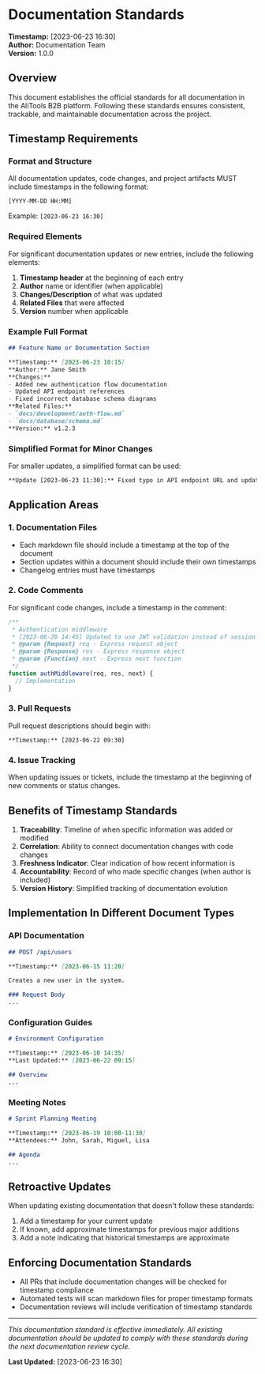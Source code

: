 # Documentation Standards

**Timestamp:** [2023-06-23 16:30]  
**Author:** Documentation Team  
**Version:** 1.0.0

## Overview

This document establishes the official standards for all documentation in the AliTools B2B platform. Following these standards ensures consistent, trackable, and maintainable documentation across the project.

## Timestamp Requirements

### Format and Structure

All documentation updates, code changes, and project artifacts MUST include timestamps in the following format:

```
[YYYY-MM-DD HH:MM]
```

Example: `[2023-06-23 16:30]`

### Required Elements

For significant documentation updates or new entries, include the following elements:

1. **Timestamp header** at the beginning of each entry
2. **Author** name or identifier (when applicable)
3. **Changes/Description** of what was updated
4. **Related Files** that were affected
5. **Version** number when applicable

### Example Full Format

```markdown
## Feature Name or Documentation Section

**Timestamp:** [2023-06-23 10:15]  
**Author:** Jane Smith  
**Changes:**  
- Added new authentication flow documentation
- Updated API endpoint references
- Fixed incorrect database schema diagrams  
**Related Files:**  
- `docs/development/auth-flow.md`
- `docs/database/schema.md`  
**Version:** v1.2.3
```

### Simplified Format for Minor Changes

For smaller updates, a simplified format can be used:

```markdown
**Update [2023-06-23 11:30]:** Fixed typo in API endpoint URL and updated screenshot.
```

## Application Areas

### 1. Documentation Files

- Each markdown file should include a timestamp at the top of the document
- Section updates within a document should include their own timestamps
- Changelog entries must have timestamps

### 2. Code Comments

For significant code changes, include a timestamp in the comment:

```javascript
/**
 * Authentication middleware
 * [2023-06-20 14:45] Updated to use JWT validation instead of session cookies
 * @param {Request} req - Express request object
 * @param {Response} res - Express response object
 * @param {Function} next - Express next function
 */
function authMiddleware(req, res, next) {
  // Implementation
}
```

### 3. Pull Requests

Pull request descriptions should begin with:

```
**Timestamp:** [2023-06-22 09:30]
```

### 4. Issue Tracking

When updating issues or tickets, include the timestamp at the beginning of new comments or status changes.

## Benefits of Timestamp Standards

1. **Traceability**: Timeline of when specific information was added or modified
2. **Correlation**: Ability to connect documentation changes with code changes
3. **Freshness Indicator**: Clear indication of how recent information is
4. **Accountability**: Record of who made specific changes (when author is included)
5. **Version History**: Simplified tracking of documentation evolution

## Implementation In Different Document Types

### API Documentation

```markdown
## POST /api/users

**Timestamp:** [2023-06-15 11:20]

Creates a new user in the system.

### Request Body
...
```

### Configuration Guides

```markdown
# Environment Configuration

**Timestamp:** [2023-06-10 14:35]  
**Last Updated:** [2023-06-22 09:15]

## Overview
...
```

### Meeting Notes

```markdown
# Sprint Planning Meeting

**Timestamp:** [2023-06-19 10:00-11:30]  
**Attendees:** John, Sarah, Miguel, Lisa

## Agenda
...
```

## Retroactive Updates

When updating existing documentation that doesn't follow these standards:

1. Add a timestamp for your current update
2. If known, add approximate timestamps for previous major additions
3. Add a note indicating that historical timestamps are approximate

## Enforcing Documentation Standards

- All PRs that include documentation changes will be checked for timestamp compliance
- Automated tests will scan markdown files for proper timestamp formats
- Documentation reviews will include verification of timestamp standards

---

*This documentation standard is effective immediately. All existing documentation should be updated to comply with these standards during the next documentation review cycle.*

**Last Updated:** [2023-06-23 16:30] 
